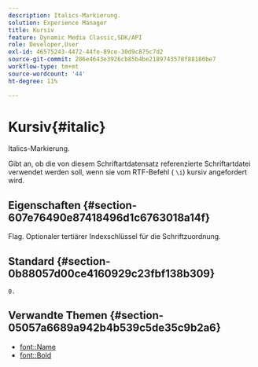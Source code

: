 ```yaml
---
description: Italics-Markierung.
solution: Experience Manager
title: Kursiv
feature: Dynamic Media Classic,SDK/API
role: Developer,User
exl-id: 46575243-4472-44fe-89ce-30d9c875c7d2
source-git-commit: 206e4643e3926cb85b4be2189743578f88180be7
workflow-type: tm+mt
source-wordcount: '44'
ht-degree: 11%

---
```


# Kursiv{#italic}

Italics-Markierung.

Gibt an, ob die von diesem Schriftartdatensatz referenzierte Schriftartdatei verwendet werden soll, wenn sie vom RTF-Befehl ( `\i`) kursiv angefordert wird.

## Eigenschaften {#section-607e76490e87418496d1c6763018a14f}

Flag. Optionaler tertiärer Indexschlüssel für die Schriftzuordnung.

## Standard {#section-0b88057d00ce4160929c23fbf138b309}

`0.`

## Verwandte Themen {#section-05057a6689a942b4b539c5de35c9b2a6}

* [font::Name](r-name-font.md#reference_C55889877DC54AABB60734DCDE86EE76)
* [font::Bold](../../../../../is-api/image-catalog/image-serving-api-ref/c-image-catalog-reference/c-font-map-reference/r-bold-font.md#reference-f7b017ef67574a29abfc3954ab64159c)
